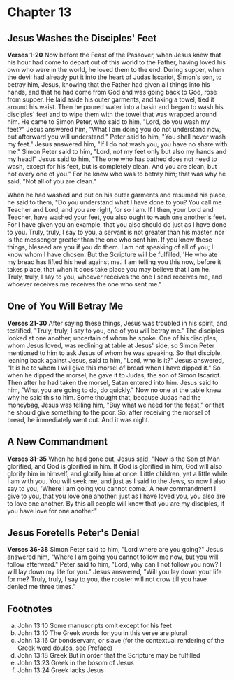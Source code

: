 # Chapter 13
## Jesus Washes the Disciples' Feet
**Verses 1-20**
Now before the Feast of the Passover, when Jesus knew that his hour had come to depart out of this world to the Father, having loved his own who were in the world, he loved them to the end. During supper, when the devil had already put it into the heart of Judas Iscariot, Simon's son, to betray him, Jesus, knowing that the Father had given all things into his hands, and that he had come from God and was going back to God, rose from supper. He laid aside his outer garments, and taking a towel, tied it around his waist. Then he poured water into a basin and began to wash his disciples' feet and to wipe them with the towel that was wrapped around him. He came to Simon Peter, who said to him, "Lord, do you wash my feet?" Jesus answered him, "What I am doing you do not understand now, but afterward you will understand." Peter said to him, "You shall never wash my feet." Jesus answered him, "If I do not wash you, you have no share with me." Simon Peter said to him, "Lord, not my feet only but also my hands and my head!" Jesus said to him, "The one who has bathed does not need to wash, except for his feet, but is completely clean. And you are clean, but not every one of you." For he knew who was to betray him; that was why he said, "Not all of you are clean."

When he had washed and put on his outer garments and resumed his place, he said to them, "Do you understand what I have done to you? You call me Teacher and Lord, and you are right, for so I am. If I then, your Lord and Teacher, have washed your feet, you also ought to wash one another's feet. For I have given you an example, that you also should do just as I have done to you. Truly, truly, I say to you, a servant is not greater than his master, nor is the messenger greater than the one who sent him. If you know these things, bleseed are you if you do them. I am not speaking of all of you; I know whom I have chosen. But the Scripture will be fulfilled, 'He who ate my bread has lifted his heel against me.' I am telling you this now, before it takes place, that when it does take place you may believe that I am he. Truly, truly, I say to you, whoever receives the one I send receives me, and whoever receives me receives the one who sent me."

## One of You Will Betray Me
**Verses 21-30**
After saying these things, Jesus was troubled in his spirit, and testified, "Truly, truly, I say to you, one of you will betray me." The disciples looked at one another, uncertain of whom he spoke. One of his disciples, whom Jesus loved, was reclining at table at Jesus' side, so Simon Peter mentioned to him to ask Jesus of whom he was speaking. So that disciple, leaning back against Jesus, said to him, "Lord, who is it?" Jesus answered, "It is he to whom I will give this morsel of bread when I have dipped it." So when he dipped the morsel, he gave it to Judas, the son of Simon Iscariot. Then after he had taken the morsel, Satan entered into him. Jesus said to him, "What you are going to do, do quickly." Now no one at the table knew why he said this to him. Some thought that, because Judas had the moneybag, Jesus was telling him, "Buy what we need for the feast," or that he should give something to the poor. So, after receiving the morsel of bread, he immediately went out. And it was night.

## A New Commandment
**Verses 31-35**
When he had gone out, Jesus said, "Now is the Son of Man glorified, and God is glorified in him. If God is glorified in him, God will also glorify him in himself, and glorify him at once. Little children, yet a little while I am with you. You will seek me, and just as I said to the Jews, so now I also say to you, 'Where I am going you cannot come.' A new commandment I give to you, that you love one another: just as I have loved you, you also are to love one another. By this all people will know that you are my disciples, if you have love for one another."

## Jesus Foretells Peter's Denial
**Verses 36-38**
Simon Peter said to him, "Lord where are you going?" Jesus answered him, "Where I am going you cannot follow me now, but you will follow afterward." Peter said to him, "Lord, why can I not follow you now? I will lay down my life for you." Jesus answered, "Will you lay down your life for me? Truly, truly, I say to you, the rooster will not crow till you have denied me three times."

## Footnotes

<ol type='a'>
	<li>John 13:10 Some manuscripts omit except for his feet</li>
	<li>John 13:10 The Greek words for you in this verse are plural</li>
	<li>John 13:16 Or bondservant, or slave (for the contextual rendering of the Greek word doulos, see Preface)</li>
	<li>John 13:18 Greek But in order that the Scripture may be fulfilled</li>
	<li>John 13:23 Greek in the bosom of Jesus</li>
	<li>John 13:24 Greek lacks Jesus</li>
</ol>
